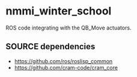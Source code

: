 # nmmi_winter_school

ROS code integrating with the QB_Move actuators.

## SOURCE dependencies
- https://github.com/ros/roslisp_common
- https://github.com/cram-code/cram_core
